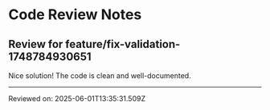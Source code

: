 # Code Review Notes

## Review for feature/fix-validation-1748784930651

Nice solution! The code is clean and well-documented.

---
Reviewed on: 2025-06-01T13:35:31.509Z